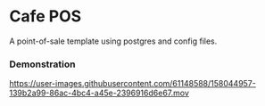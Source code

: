 # Cafe POS
A point-of-sale template using postgres and config files.

### Demonstration
https://user-images.githubusercontent.com/61148588/158044957-139b2a99-86ac-4bc4-a45e-2396916d6e67.mov
